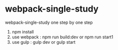 # webpack-single-study
webpack-single-study   one step by one step

1. npm install
2. use webpack : npm run build:dev  or  npm run start1
3. use gulp : gulp dev  or  gulp start


